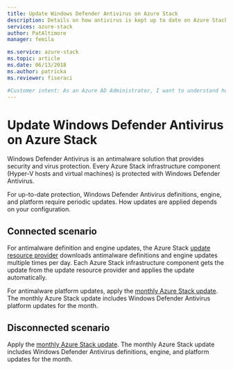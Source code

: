 ```yaml
---
title: Update Windows Defender Antivirus on Azure Stack
description: Details on how antivirus is kept up to date on Azure Stack
services: azure-stack
author: PatAltimore
manager: femila

ms.service: azure-stack
ms.topic: article
ms.date: 06/13/2018
ms.author: patricka
ms.reviewer: fiseraci

#Customer intent: As an Azure AD Administrator, I want to understand how antivirus is kept up to date on Azure Stack.
---
```

# Update Windows Defender Antivirus on Azure Stack

Windows Defender Antivirus is an antimalware solution that provides security and virus protection. Every Azure Stack infrastructure component (Hyper-V hosts and virtual machines) is protected with Windows Defender Antivirus.

For up-to-date protection, Windows Defender Antivirus definitions, engine, and platform require periodic updates. How updates are applied depends on your configuration. 

## Connected scenario

For antimalware definition and engine updates, the Azure Stack [update resource provider](https://docs.microsoft.com/en-us/azure/azure-stack/azure-stack-updates#the-update-resource-provider) downloads antimalware definitions and engine updates multiple times per day. Each Azure Stack infrastructure component gets the update from the update resource provider and applies the update automatically.

For antimalware platform updates, apply the [monthly Azure Stack update](https://docs.microsoft.com/en-us/azure/azure-stack/azure-stack-apply-updates). The monthly Azure Stack update includes Windows Defender Antivirus platform updates for the month.

## Disconnected scenario

 Apply the [monthly Azure Stack update](https://docs.microsoft.com/en-us/azure/azure-stack/azure-stack-apply-updates). The monthly Azure Stack update includes Windows Defender Antivirus definitions, engine, and platform updates for the month.


